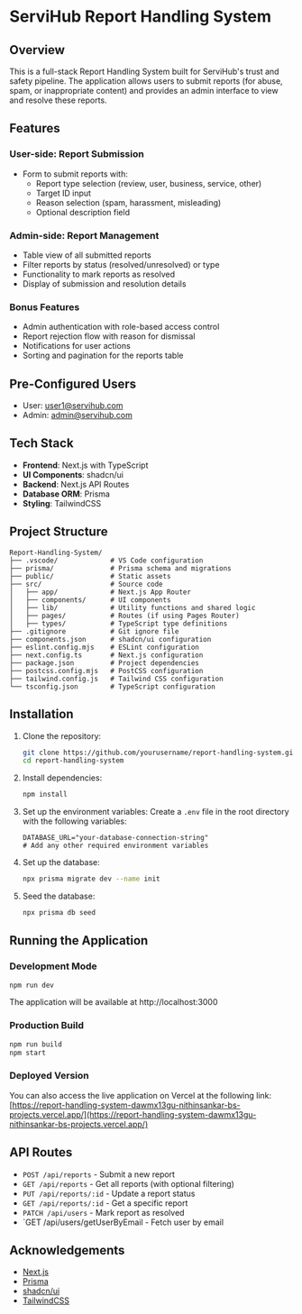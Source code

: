 # ServiHub Report Handling System

## Overview

This is a full-stack Report Handling System built for ServiHub's trust and safety pipeline. The application allows users to submit reports (for abuse, spam, or inappropriate content) and provides an admin interface to view and resolve these reports.

## Features

### User-side: Report Submission
- Form to submit reports with:
  - Report type selection (review, user, business, service, other)
  - Target ID input
  - Reason selection (spam, harassment, misleading)
  - Optional description field

### Admin-side: Report Management
- Table view of all submitted reports
- Filter reports by status (resolved/unresolved) or type
- Functionality to mark reports as resolved
- Display of submission and resolution details

### Bonus Features
- Admin authentication with role-based access control
- Report rejection flow with reason for dismissal
- Notifications for user actions
- Sorting and pagination for the reports table

## Pre-Configured Users
- User: user1@servihub.com
- Admin: admin@servihub.com

## Tech Stack

- **Frontend**: Next.js with TypeScript
- **UI Components**: shadcn/ui
- **Backend**: Next.js API Routes
- **Database ORM**: Prisma
- **Styling**: TailwindCSS

## Project Structure

```
Report-Handling-System/
├── .vscode/             # VS Code configuration
├── prisma/              # Prisma schema and migrations
├── public/              # Static assets
├── src/                 # Source code
│   ├── app/             # Next.js App Router
│   ├── components/      # UI components
│   ├── lib/             # Utility functions and shared logic
│   ├── pages/           # Routes (if using Pages Router)
│   ├── types/           # TypeScript type definitions
├── .gitignore           # Git ignore file
├── components.json      # shadcn/ui configuration
├── eslint.config.mjs    # ESLint configuration
├── next.config.ts       # Next.js configuration
├── package.json         # Project dependencies
├── postcss.config.mjs   # PostCSS configuration
├── tailwind.config.js   # Tailwind CSS configuration
└── tsconfig.json        # TypeScript configuration
```

## Installation

1. Clone the repository:
   ```bash
   git clone https://github.com/yourusername/report-handling-system.git
   cd report-handling-system
   ```

2. Install dependencies:
   ```bash
   npm install
   ```

3. Set up the environment variables:
   Create a `.env` file in the root directory with the following variables:
   ```
   DATABASE_URL="your-database-connection-string"
   # Add any other required environment variables
   ```

4. Set up the database:
   ```bash
   npx prisma migrate dev --name init
   ```

5. Seed the database:
   ```bash
   npx prisma db seed
   ```

## Running the Application

### Development Mode
```bash
npm run dev
```

The application will be available at http://localhost:3000

### Production Build
```bash
npm run build
npm start
```

### Deployed Version
You can also access the live application on Vercel at the following link: [https://report-handling-system-dawmx13gu-nithinsankar-bs-projects.vercel.app/](https://report-handling-system-dawmx13gu-nithinsankar-bs-projects.vercel.app/)

## API Routes

- `POST /api/reports` - Submit a new report
- `GET /api/reports` - Get all reports (with optional filtering)
- `PUT /api/reports/:id` - Update a report status
- `GET /api/reports/:id` - Get a specific report
- `PATCH /api/users` - Mark report as resolved
- `GET /api/users/getUserByEmail - Fetch user by email 

## Acknowledgements

- [Next.js](https://nextjs.org/)
- [Prisma](https://www.prisma.io/)
- [shadcn/ui](https://ui.shadcn.com/)
- [TailwindCSS](https://tailwindcss.com/)
